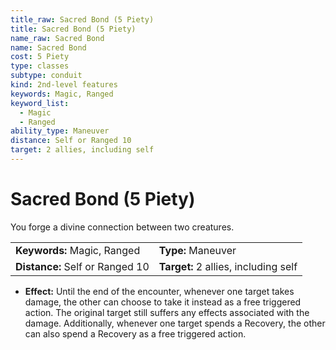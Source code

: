 ```yaml
---
title_raw: Sacred Bond (5 Piety)
title: Sacred Bond (5 Piety)
name_raw: Sacred Bond
name: Sacred Bond
cost: 5 Piety
type: classes
subtype: conduit
kind: 2nd-level features
keywords: Magic, Ranged
keyword_list:
  - Magic
  - Ranged
ability_type: Maneuver
distance: Self or Ranged 10
target: 2 allies, including self
---
```


# Sacred Bond (5 Piety)

You forge a divine connection between two creatures.

|                                 |                                      |
| :------------------------------ | :----------------------------------- |
| **Keywords:** Magic, Ranged     | **Type:** Maneuver                   |
| **Distance:** Self or Ranged 10 | **Target:** 2 allies, including self |

- **Effect:** Until the end of the encounter, whenever one target takes damage, the other can choose to take it instead as a free triggered action. The original target still suffers any effects associated with the damage. Additionally, whenever one target spends a Recovery, the other can also spend a Recovery as a free triggered action.
